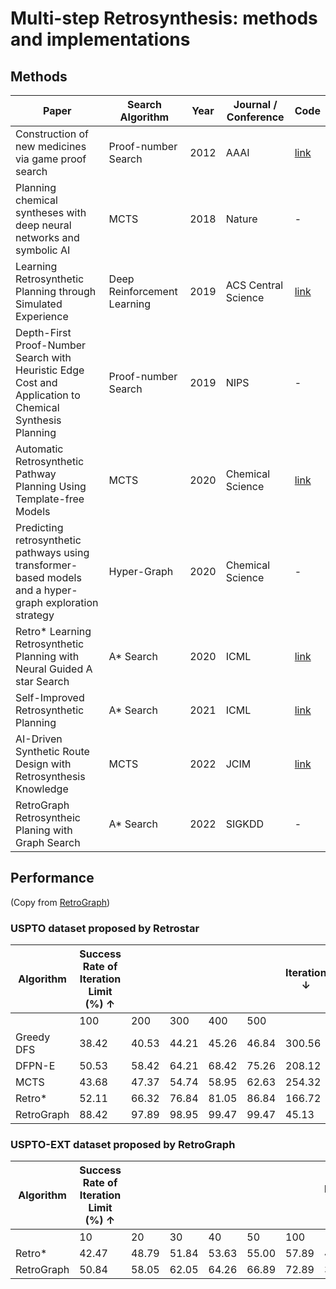 # Multi-step Retrosynthesis: methods and implementations

## Methods

| Paper                                                        | Search Algorithm            | Year | Journal / Conference | Code                                                         |
| ------------------------------------------------------------ | --------------------------- | ---- | -------------------- | ------------------------------------------------------------ |
| Construction of new medicines via game proof search          | Proof-number Search         | 2012 | AAAI                 | [link](https://www.cs.toronto.edu/~aheifets/ChemicalPlanning/) |
| Planning chemical syntheses with deep neural networks and symbolic AI | MCTS                        | 2018 | Nature               | -                                                            |
| Learning Retrosynthetic Planning through Simulated Experience | Deep Reinforcement Learning | 2019 | ACS Central Science  | [link](https://github.com/jsschreck/retroRL)                 |
| Depth-First Proof-Number Search with Heuristic Edge Cost and Application to Chemical Synthesis Planning | Proof-number Search         | 2019 | NIPS                 | -                                                            |
| Automatic Retrosynthetic Pathway Planning Using Template-free Models | MCTS                        | 2020 | Chemical Science     | [link](https://github.com/PKUMDL-AI/AutoSynRoute)            |
| Predicting retrosynthetic pathways using transformer-based models and a hyper-graph exploration strategy | Hyper-Graph                 | 2020 | Chemical Science     | -                                                            |
| Retro* Learning Retrosynthetic Planning with Neural Guided A star Search | A* Search                   | 2020 | ICML                 | [link](https://github.com/binghong-ml/retro_star)            |
| Self-Improved Retrosynthetic Planning                        | A* Search                   | 2021 | ICML                 | [link](https://github.com/junsu-kim97/self_improved_retro)   |
| AI-Driven Synthetic Route Design with Retrosynthesis Knowledge | MCTS                        | 2022 | JCIM                 | [link](https://github.com/clinfo/ReTReK)                     |
| RetroGraph Retrosyntheic Planing with Graph Search           | A* Search                   | 2022 | SIGKDD               | -                                                            |


## Performance

(Copy from [RetroGraph](https://arxiv.org/abs/2206.11477v1))

### USPTO dataset proposed by Retrostar

| Algorithm  | Success Rate of  Iteration Limit (%) ↑ |       |       |       |       | Iteration ↓ | Rec. Nodes ↓ | Mol. Nodes ↓ |
| ---------- | -------------------------------------- | ----- | ----- | ----- | ----- | ----------- | ------------ | ------------ |
|            | 100                                    | 200   | 300   | 400   | 500   |             |              |              |
| Greedy DFS | 38.42                                  | 40.53 | 44.21 | 45.26 | 46.84 | 300.56      | -            | -            |
| DFPN-E     | 50.53                                  | 58.42 | 64.21 | 68.42 | 75.26 | 208.12      | 3123.33      | 4635.08      |
| MCTS       | 43.68                                  | 47.37 | 54.74 | 58.95 | 62.63 | 254.32      | -            | -            |
| Retro*     | 52.11                                  | 66.32 | 76.84 | 81.05 | 86.84 | 166.72      | 2927.92      | 4174.52      |
| RetroGraph | 88.42                                  | 97.89 | 98.95 | 99.47 | 99.47 | 45.13       | 674.22       | 500.43       |

### USPTO-EXT dataset proposed by RetroGraph

| Algorithm  | Success Rate of  Iteration Limit (%) ↑ |       |       |       |       |       | Iteration ↓ | Rec. Nodes ↓ | Mol. Nodes ↓ |
| ---------- | -------------------------------------- | ----- | ----- | ----- | ----- | ----- | ----------- | ------------ | ------------ |
|            | 10                                     | 20    | 30    | 40    | 50    | 100   |             |              |              |
| Retro*     | 42.47                                  | 48.79 | 51.84 | 53.63 | 55.00 | 57.89 | 48.49       | 790.49       | 1136.51      |
| RetroGraph | 50.84                                  | 58.05 | 62.05 | 64.26 | 66.89 | 72.89 | 37.25       | 491.97       | 373.80       |
